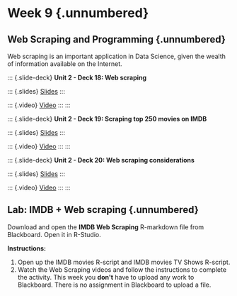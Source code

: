 # Week 9 {.unnumbered}

## Web Scraping and Programming {.unnumbered}

<p>

Web scraping is an important application in Data Science, given the wealth of information available on the Internet.

::: {.slide-deck}
**Unit 2 - Deck 18: Web scraping**

::: {.slides}
[Slides](https://rstudio-education.github.io/datascience-box/course-materials/slides/u2-d18-web-scrape/u2-d18-web-scrape.html#1)
:::

::: {.video}
[Video](https://youtu.be/99Hkmfb2i80)
:::
:::

::: {.slide-deck}
**Unit 2 - Deck 19: Scraping top 250 movies on IMDB**

::: {.slides}
[Slides](https://rstudio-education.github.io/datascience-box/course-materials/slides/u2-d19-top-250-imdb/u2-d19-top-250-imdb.html#1)
:::

::: {.video}
[Video](https://youtu.be/YmKULNLsDsU)
:::
:::

::: {.slide-deck}
**Unit 2 - Deck 20: Web scraping considerations**

::: {.slides}
[Slides](https://rstudio-education.github.io/datascience-box/course-materials/slides/u2-d20-considerations/u2-d20-considerations.html#1)
:::

::: {.video}
[Video](https://youtu.be/LONRJHMvSyU)
:::
:::

## Lab: IMDB + Web scraping {.unnumbered}

<p>

Download and open the **IMDB Web Scraping** R-markdown file from Blackboard.
Open it in R-Studio.

**Instructions:**

1.  Open up the IMDB movies R-script and IMDB movies TV Shows R-script.
2.  Watch the Web Scraping videos and follow the instructions to complete the activity. This week you **don't** have to upload any work to Blackboard. There is no assignment in Blackboard to upload a file.
